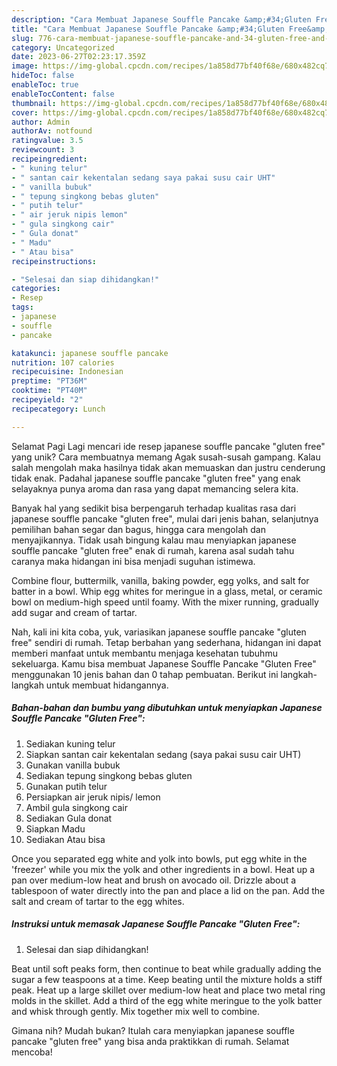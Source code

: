 ```yaml
---
description: "Cara Membuat Japanese Souffle Pancake &amp;#34;Gluten Free&amp;#34; yang Lezat"
title: "Cara Membuat Japanese Souffle Pancake &amp;#34;Gluten Free&amp;#34; yang Lezat"
slug: 776-cara-membuat-japanese-souffle-pancake-and-34-gluten-free-and-34-yang-lezat
category: Uncategorized
date: 2023-06-27T02:23:17.359Z
image: https://img-global.cpcdn.com/recipes/1a858d77bf40f68e/680x482cq70/japanese-souffle-pancake-gluten-free-foto-resep-utama.jpg
hideToc: false
enableToc: true
enableTocContent: false
thumbnail: https://img-global.cpcdn.com/recipes/1a858d77bf40f68e/680x482cq70/japanese-souffle-pancake-gluten-free-foto-resep-utama.jpg
cover: https://img-global.cpcdn.com/recipes/1a858d77bf40f68e/680x482cq70/japanese-souffle-pancake-gluten-free-foto-resep-utama.jpg
author: Admin
authorAv: notfound
ratingvalue: 3.5
reviewcount: 3
recipeingredient:
- " kuning telur"
- " santan cair kekentalan sedang saya pakai susu cair UHT"
- " vanilla bubuk"
- " tepung singkong bebas gluten"
- " putih telur"
- " air jeruk nipis lemon"
- " gula singkong cair"
- " Gula donat"
- " Madu"
- " Atau bisa"
recipeinstructions:

- "Selesai dan siap dihidangkan!"
categories:
- Resep
tags:
- japanese
- souffle
- pancake

katakunci: japanese souffle pancake 
nutrition: 107 calories
recipecuisine: Indonesian
preptime: "PT36M"
cooktime: "PT40M"
recipeyield: "2"
recipecategory: Lunch

---
```



Selamat Pagi Lagi mencari ide resep japanese souffle pancake &#34;gluten free&#34; yang unik? Cara membuatnya memang Agak susah-susah gampang. Kalau salah mengolah maka hasilnya tidak akan memuaskan dan justru cenderung tidak enak. Padahal japanese souffle pancake &#34;gluten free&#34; yang enak selayaknya punya aroma dan rasa yang dapat memancing selera kita.


Banyak hal yang sedikit bisa berpengaruh terhadap kualitas rasa dari japanese souffle pancake &#34;gluten free&#34;, mulai dari jenis bahan, selanjutnya pemilihan bahan segar dan bagus, hingga cara mengolah dan menyajikannya. Tidak usah bingung kalau mau menyiapkan japanese souffle pancake &#34;gluten free&#34; enak di rumah, karena asal sudah tahu caranya maka hidangan ini bisa menjadi suguhan istimewa.

Combine flour, buttermilk, vanilla, baking powder, egg yolks, and salt for batter in a bowl. Whip egg whites for meringue in a glass, metal, or ceramic bowl on medium-high speed until foamy. With the mixer running, gradually add sugar and cream of tartar.


Nah, kali ini kita coba, yuk, variasikan japanese souffle pancake &#34;gluten free&#34; sendiri di rumah. Tetap berbahan yang sederhana, hidangan ini dapat memberi manfaat untuk membantu menjaga kesehatan tubuhmu sekeluarga. Kamu bisa membuat Japanese Souffle Pancake &#34;Gluten Free&#34; menggunakan 10 jenis bahan dan 0 tahap pembuatan. Berikut ini langkah-langkah untuk membuat hidangannya.

<!--inarticleads1-->

##### Bahan-bahan dan bumbu yang dibutuhkan untuk menyiapkan Japanese Souffle Pancake &#34;Gluten Free&#34;:

1. Sediakan  kuning telur
1. Siapkan  santan cair kekentalan sedang (saya pakai susu cair UHT)
1. Gunakan  vanilla bubuk
1. Sediakan  tepung singkong bebas gluten
1. Gunakan  putih telur
1. Persiapkan  air jeruk nipis/ lemon
1. Ambil  gula singkong cair
1. Sediakan  Gula donat
1. Siapkan  Madu
1. Sediakan  Atau bisa


Once you separated egg white and yolk into bowls, put egg white in the &#39;freezer&#39; while you mix the yolk and other ingredients in a bowl. Heat up a pan over medium-low heat and brush on avocado oil. Drizzle about a tablespoon of water directly into the pan and place a lid on the pan. Add the salt and cream of tartar to the egg whites. 

<!--inarticleads2-->

##### Instruksi untuk memasak Japanese Souffle Pancake &#34;Gluten Free&#34;:


1. Selesai dan siap dihidangkan!

Beat until soft peaks form, then continue to beat while gradually adding the sugar a few teaspoons at a time. Keep beating until the mixture holds a stiff peak. Heat up a large skillet over medium-low heat and place two metal ring molds in the skillet. Add a third of the egg white meringue to the yolk batter and whisk through gently. Mix together mix well to combine. 

Gimana nih? Mudah bukan? Itulah cara menyiapkan japanese souffle pancake &#34;gluten free&#34; yang bisa anda praktikkan di rumah. Selamat mencoba!
